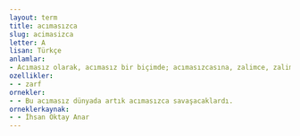 ```yaml
---
layout: term
title: acımasızca
slug: acimasizca
letter: A
lisan: Türkçe
anlamlar:
- Acımasız olarak, acımasız bir biçimde; acımasızcasına, zalimce, zalimcesine, zalimane
ozellikler:
- - zarf
ornekler:
- - Bu acımasız dünyada artık acımasızca savaşacaklardı.
orneklerkaynak:
- - İhsan Oktay Anar
---
```

